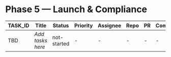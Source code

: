 # Phase 5 — Launch & Compliance

| TASK_ID | Title | Status | Priority | Assignee | Repo | PR | Commit | Detail |
|---|---|---|---|---|---|---|---|---|
| TBD | _Add tasks here_ | not-started | - | - | - | - | - | - |
